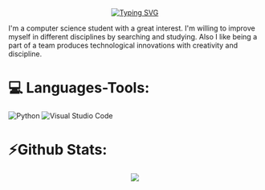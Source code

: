 <div align="center">
 <a href="https://github.com/gizembglm">
  <img src="https://readme-typing-svg.demolab.com?font=Fira+Code&size=28&duration=3000&pause=500&center=true&vCenter=true&width=500&lines=%f0%9f%92%ab+GİZEM+%e2%9c%a8;%f0%9f%93%9a+Computer+Science+%f0%9f%92%bb;Welcome+To+My+Profile+%f0%9f%91%80" alt="Typing SVG" />
 </a>
</div>


I'm a computer science student with a great interest. 
I'm willing to improve myself in different disciplines by searching and studying. 
Also I like being a part of a team produces technological innovations with creativity and discipline.

# 💻 Languages-Tools: 

![Python](https://img.shields.io/badge/python-3670A0?style=for-the-badge&logo=python&logoColor=ffdd54)
![Visual Studio Code](https://img.shields.io/badge/Visual%20Studio%20Code-0078d7.svg?style=for-the-badge&logo=visual-studio-code&logoColor=white)

# ⚡Github Stats:

<p align="center">
<a href="http://www.github.com/gizembglm"><img src="https://github-readme-streak-stats.herokuapp.com/?user=gizembglm&stroke=460080&background=000000&ring=460080&fire=460080&currStreakNum=ffffff&currStreakLabel=460080&sideNums=ffffff&sideLabels=460080&dates=ffffff&hide_border=true" /></a>
</p>

